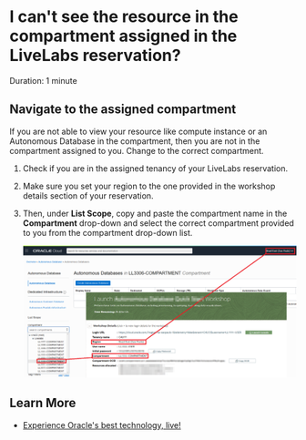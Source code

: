 # I can't see the resource in the compartment assigned in the LiveLabs reservation?

Duration: 1 minute

## Navigate to the assigned compartment

If you are not able to view your resource like compute instance or an Autonomous Database in the compartment, then you are not in the compartment assigned to you. Change to the correct compartment.

1. Check if you are in the assigned tenancy of your LiveLabs reservation.

2.  Make sure you set your region to the one provided in the workshop details section of your reservation.

3.  Then, under **List Scope**, copy and paste the compartment name in the **Compartment** drop-down and select the correct compartment provided to you from the compartment drop-down list.

    ![select-compartment](./images/select-compartment.png " ")

## Learn More

* [Experience Oracle's best technology, live!](http://developer.oracle.com/livelabs)